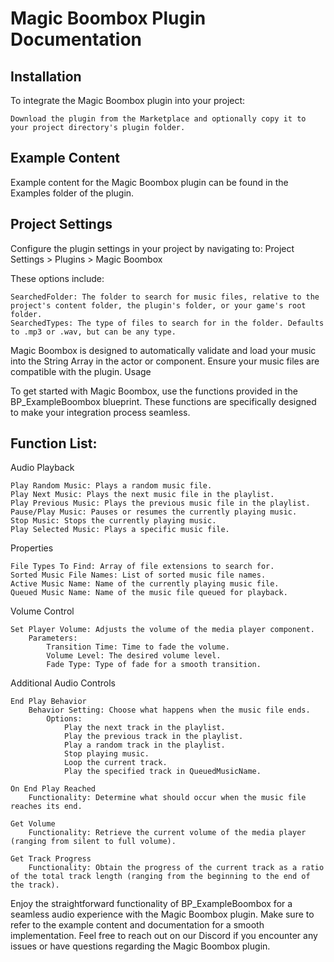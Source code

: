 # Magic Boombox Plugin Documentation
## Installation

To integrate the Magic Boombox plugin into your project:

    Download the plugin from the Marketplace and optionally copy it to your project directory's plugin folder.

## Example Content

Example content for the Magic Boombox plugin can be found in the Examples folder of the plugin.
## Project Settings

Configure the plugin settings in your project by navigating to:
Project Settings > Plugins > Magic Boombox

These options include:

    SearchedFolder: The folder to search for music files, relative to the project's content folder, the plugin's folder, or your game's root folder.
    SearchedTypes: The type of files to search for in the folder. Defaults to .mp3 or .wav, but can be any type.

Magic Boombox is designed to automatically validate and load your music into the String Array in the actor or component. Ensure your music files are compatible with the plugin.
Usage

To get started with Magic Boombox, use the functions provided in the BP_ExampleBoombox blueprint. These functions are specifically designed to make your integration process seamless.

## Function List:
Audio Playback

    Play Random Music: Plays a random music file.
    Play Next Music: Plays the next music file in the playlist.
    Play Previous Music: Plays the previous music file in the playlist.
    Pause/Play Music: Pauses or resumes the currently playing music.
    Stop Music: Stops the currently playing music.
    Play Selected Music: Plays a specific music file.

Properties

    File Types To Find: Array of file extensions to search for.
    Sorted Music File Names: List of sorted music file names.
    Active Music Name: Name of the currently playing music file.
    Queued Music Name: Name of the music file queued for playback.

Volume Control

    Set Player Volume: Adjusts the volume of the media player component.
        Parameters:
            Transition Time: Time to fade the volume.
            Volume Level: The desired volume level.
            Fade Type: Type of fade for a smooth transition.

Additional Audio Controls

    End Play Behavior
        Behavior Setting: Choose what happens when the music file ends.
            Options:
                Play the next track in the playlist.
                Play the previous track in the playlist.
                Play a random track in the playlist.
                Stop playing music.
                Loop the current track.
                Play the specified track in QueuedMusicName.

    On End Play Reached
        Functionality: Determine what should occur when the music file reaches its end.

    Get Volume
        Functionality: Retrieve the current volume of the media player (ranging from silent to full volume).

    Get Track Progress
        Functionality: Obtain the progress of the current track as a ratio of the total track length (ranging from the beginning to the end of the track).

Enjoy the straightforward functionality of BP_ExampleBoombox for a seamless audio experience with the Magic Boombox plugin. Make sure to refer to the example content and documentation for a smooth implementation. Feel free to reach out on our Discord if you encounter any issues or have questions regarding the Magic Boombox plugin.
